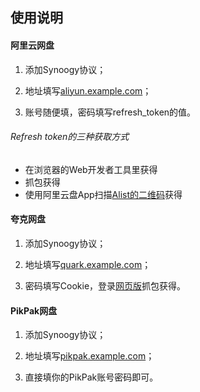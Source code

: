 ## 使用说明

#### 阿里云网盘
1. 添加Synoogy协议；

2. 地址填写[aliyun.example.com](aliyun.example.com)；

3. 账号随便填，密码填写refresh_token的值。

###### Refresh token的三种获取方式
- 在浏览器的Web开发者工具里获得
- 抓包获得
- 使用阿里云盘App扫描[Alist的二维码](https://alist.nn.ci/zh/guide/drivers/aliyundrive.html)获得

#### 夸克网盘
1. 添加Synoogy协议；

2. 地址填写[quark.example.com](quark.example.com)；

3. 密码填写Cookie，登录[网页版](https://drive.quark.cn/1/clouddrive/file)抓包获得。

#### PikPak网盘
1. 添加Synoogy协议；

2. 地址填写[pikpak.example.com](pikpak.example.com)；

3. 直接填你的PikPak账号密码即可。